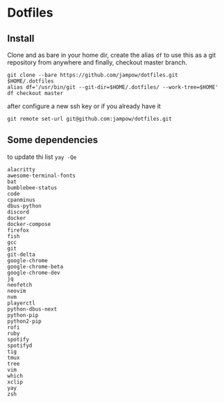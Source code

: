 # Dotfiles

## Install

Clone and as bare in your home dir, create the alias `df` to use this as a git
repository from anywhere and finally, checkout master branch.

```
git clone --bare https://github.com/jampow/dotfiles.git $HOME/.dotfiles
alias df='/usr/bin/git --git-dir=$HOME/.dotfiles/ --work-tree=$HOME'
df checkout master
```

after configure a new ssh key or if you already have it

```
git remote set-url git@github.com:jampow/dotfiles.git
```

## Some dependencies

to update thi list `yay -Qe`
```
alacritty
awesome-terminal-fonts
bat
bumblebee-status
code
cpanminus
dbus-python
discord
docker
docker-compose
firefox
fish
gcc
git
git-delta
google-chrome
google-chrome-beta
google-chrome-dev
jq
neofetch
neovim
nvm
playerctl
python-dbus-next
python-pip
python2-pip
rofi
ruby
spotify
spotifyd
tig
tmux
tree
vim
which
xclip
yay
zsh
```
